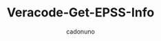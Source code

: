 ---
layout: post
repolink: "https://github.com/cadonuno/Veracode-Get-EPSS-Info"
title: "Veracode-Get-EPSS-Info"
description: "Gets all the SCA findings available to the user, including EPSS scores and percentiles."
author: "cadonuno"
author-link: "https://github.com/cadonuno/"
content-type: "sca_related_projects"
repo: "github"
repo_title: "Veracode-Get-EPSS-Info"
---
